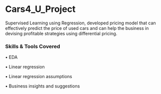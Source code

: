 # Cars4_U_Project
Supervised Learning using Regression, developed pricing model that can effectively predict the price of used cars and can help the business in devising profitable strategies using differential pricing. 

### Skills & Tools Covered
•	EDA

•	Linear regression

•	Linear regression assumptions

•	Business insights and suggestions
